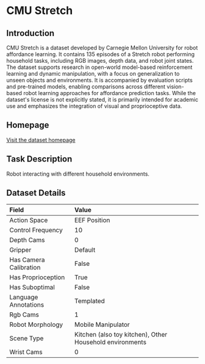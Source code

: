 # CMU Stretch


## Introduction

CMU Stretch is a dataset developed by Carnegie Mellon University for robot affordance learning. It contains 135 episodes of a Stretch robot performing household tasks, including RGB images, depth data, and robot joint states. The dataset supports research in open-world model-based reinforcement learning and dynamic manipulation, with a focus on generalization to unseen objects and environments. It is accompanied by evaluation scripts and pre-trained models, enabling comparisons across different vision-based robot learning approaches for affordance prediction tasks. While the dataset's license is not explicitly stated, it is primarily intended for academic use and emphasizes the integration of visual and proprioceptive data.


## Homepage

[Visit the dataset homepage](https://robo-affordances.github.io/)


## Task Description

Robot interacting with different household environments.


## Dataset Details

| Field                            | Value                    |
|:---------------------------------|:-------------------------|
| Action Space                     | EEF Position           |
| Control Frequency                     | 10           |
| Depth Cams                     | 0           |
| Gripper                     | Default           |
| Has Camera Calibration                     | False           |
| Has Proprioception                     | True           |
| Has Suboptimal                     | False           |
| Language Annotations                     | Templated           |
| Rgb Cams                     | 1           |
| Robot Morphology                     | Mobile Manipulator           |
| Scene Type                     | Kitchen (also toy kitchen), Other Household environments           |
| Wrist Cams                     | 0           |


